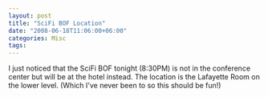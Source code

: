```yaml
---
layout: post
title: "SciFi BOF Location"
date: "2008-06-18T11:06:00+06:00"
categories: Misc 
tags: 
---
```


I just noticed that the SciFi BOF tonight (8:30PM) is not in the conference center but will be at the hotel instead. The location is the Lafayette Room on the lower level. (Which I've never been to so this should be fun!)